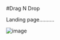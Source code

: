 #Drag N Drop

Landing page..........

![image](https://user-images.githubusercontent.com/81670997/169448412-3966dbe5-e10b-40e4-810a-1b2f204cc8aa.png)
